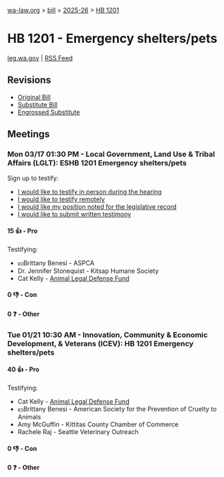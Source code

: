 [wa-law.org](/) > [bill](/bill/) > [2025-26](/bill/2025-26/) > [HB 1201](/bill/2025-26/hb/1201/)

# HB 1201 - Emergency shelters/pets
[leg.wa.gov](https://app.leg.wa.gov/billsummary?BillNumber=1201&Year=2025&Initiative=false) | [RSS Feed](./rss.xml)

## Revisions
* [Original Bill](1/)
* [Substitute Bill](S/)
* [Engrossed Substitute](S.E/)

## Meetings
### Mon 03/17 01:30 PM - Local Government, Land Use & Tribal Affairs (LGLT): ESHB 1201 Emergency shelters/pets
Sign up to testify:
* [I would like to testify in person during the hearing](https://app.leg.wa.gov/csi/Testifier/Add?chamber=House&mId=33087&aId=165759&caId=26427&tId=1)
* [I would like to testify remotely](https://app.leg.wa.gov/csi/Testifier/Add?chamber=House&mId=33087&aId=165759&caId=26427&tId=2)
* [I would like my position noted for the legislative record](https://app.leg.wa.gov/csi/Testifier/Add?chamber=House&mId=33087&aId=165759&caId=26427&tId=3)
* [I would like to submit written testimony](https://app.leg.wa.gov/csi/Testifier/Add?chamber=House&mId=33087&aId=165759&caId=26427&tId=4)

#### 15 👍 - Pro
Testifying:
* 💵Brittany Benesi - ASPCA
* Dr. Jennifer Stonequist - Kitsap Humane Society
* Cat Kelly - [Animal Legal Defense Fund](/org/animal_legal_defense_fund/)

#### 0 👎 - Con

#### 0 ❓ - Other

### Tue 01/21 10:30 AM - Innovation, Community & Economic Development, & Veterans (ICEV): HB 1201 Emergency shelters/pets
#### 40 👍 - Pro
Testifying:
* Cat Kelly - [Animal Legal Defense Fund](/org/animal_legal_defense_fund/)
* 💵Brittany Benesi - American Society for the Prevention of Cruelty to Animals
* Amy McGuffin - Kittitas County Chamber of Commerce
* Rachele Raj - Seattle Veterinary Outreach

#### 0 👎 - Con

#### 0 ❓ - Other
